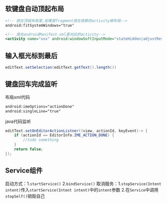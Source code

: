 ## 软键盘自动顶起布局

```xml
<!-- 放在顶级布局里,如果是fragment放在依赖的activity根布局-->
android:fitSystemWindows="true"
```

```xml
<!-- 放在androidManifest.xml里对应的activity-->
<activity name="xxx" android:windowSoftInputMode="stateHidden|adjustResize">
```

## 输入框光标到最后
```java
editText.setSelection(editText.getText().length())
```

## 键盘回车完成监听

布局xml代码

```xml
android:imeOptions="actionDone"
android:singleLine="true"
```

java代码监听

```java
editText.setOnEditorActionListner((view, actionId, keyEvent)-> {
    if (actionId == EditorInfo.IME_ACTION_DONE) {
        //todo something
    }
    return false;
});
```

## Service组件
启动方式：1.`startService()` 2.`bindService()` 
取消服务：1.`stopService(Intent intent)`传入`startService(Intent intent)`中的`intent`参数 2.在`Service`中调用`stopSelf()`销毁自己